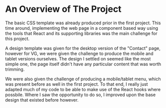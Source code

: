 # An Overview of The Project

The basic CSS template was already produced prior in the first project. This time around, implementing the web page in a component based way using the tools that React and its supporting libraries was the main challenge for this project. 

A design template was given for the desktop version of the "Contact" page, however for VG, we were given the challenge to produce the mobile and tablet versions ourselves. 
The design I settled on seemed like the most simple one, the page itself didn't have any particular content that was worth trimming. 

We were also given the challenge of producing a mobile/tablet menu, which was present before as well in the first project. To that end, I really just adapted much of my code to be able to make use of the React hooks where possbile. Where I saw the opportunity to do so, I improved upon the base design that existed before however. 
